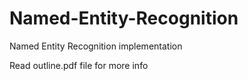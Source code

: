 # Named-Entity-Recognition
Named Entity Recognition implementation

Read outline.pdf file for more info
